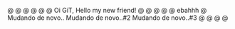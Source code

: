 @
@
@
@
@
@
Oi GiT,
Hello my new friend!
@
@
@
@
@
ebahhh
@
Mudando de novo..
Mudando de novo..#2
Mudando de novo..#3
@
@
@
@
